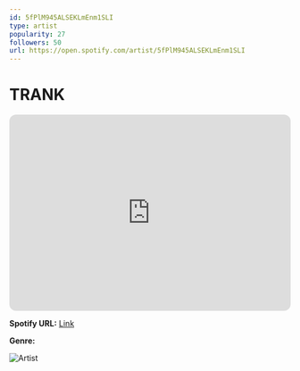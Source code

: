 ```yaml
---
id: 5fPlM945ALSEKLmEnm1SLI
type: artist
popularity: 27
followers: 50
url: https://open.spotify.com/artist/5fPlM945ALSEKLmEnm1SLI
---
```

# TRANK

<iframe style="border-radius:12px" src="https://open.spotify.com/embed/artist/5fPlM945ALSEKLmEnm1SLI" width="100%" height="352" frameBorder="0" allowfullscreen="" allow="autoplay; clipboard-write; encrypted-media; fullscreen; picture-in-picture" loading="lazy"></iframe>

**Spotify URL:** [Link](https://open.spotify.com/artist/5fPlM945ALSEKLmEnm1SLI)

**Genre:** 

![Artist](https://i.scdn.co/image/ab67616d0000b2737240ec3c227dc10e51ff5a75)
